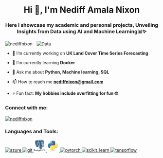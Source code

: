 <h1 align="center">Hi 👋, I'm Nediff Amala Nixon</h1>
<h3 align="center">Here I showcase my academic and personal projects, Unveiling Insights from Data using AI and Machine Learning📊✨</h3>
<img align="right" alt="Data" width="400" src="https://chools.in/wp-content/uploads/data-science-2-1.gif"/>

<p align="left"> <img src="https://komarev.com/ghpvc/?username=nediffnixon&label=Profile%20views&color=0e75b6&style=flat" alt="nediffnixon" /> </p>

- 🔭 I’m currently working on **UK Land Cover Time Series Forecasting**

- 🌱 I’m currently learning **Docker**

- 💬 Ask me about **Python, Machine learning, SQL**

- 📫 How to reach me **nediffnixon@gmail.com**

- ⚡ Fun fact: **My hobbies include overfitting for fun 🤓**

<h3 align="left">Connect with me:</h3>
<p align="left">
<a href="https://linkedin.com/in/nediffnixon" target="blank"><img align="center" src="https://raw.githubusercontent.com/rahuldkjain/github-profile-readme-generator/master/src/images/icons/Social/linked-in-alt.svg" alt="nediffnixon" height="30" width="40" /></a>
</p>

<h3 align="left">Languages and Tools:</h3>
<p align="left"> <a href="https://azure.microsoft.com/en-in/" target="_blank" rel="noreferrer"> <img src="https://www.vectorlogo.zone/logos/microsoft_azure/microsoft_azure-icon.svg" alt="azure" width="40" height="40"/> </a> <a href="https://www.cprogramming.com/" target="_blank" rel="noreferrer"> <a href="https://git-scm.com/" target="_blank" rel="noreferrer"> <img src="https://www.vectorlogo.zone/logos/git-scm/git-scm-icon.svg" alt="git" width="40" height="40"/> </a> <a href="https://developer.mozilla.org/en-US/docs/Web/JavaScript" target="_blank" rel="noreferrer"> <img src="https://raw.githubusercontent.com/devicons/devicon/master/icons/postgresql/postgresql-original-wordmark.svg" alt="postgresql" width="40" height="40"/> </a> <a href="https://www.python.org" target="_blank" rel="noreferrer"> <img src="https://raw.githubusercontent.com/devicons/devicon/master/icons/python/python-original.svg" alt="python" width="40" height="40"/> </a> <a href="https://pytorch.org/" target="_blank" rel="noreferrer"> <img src="https://www.vectorlogo.zone/logos/pytorch/pytorch-icon.svg" alt="pytorch" width="40" height="40"/> </a> <a href="https://scikit-learn.org/" target="_blank" rel="noreferrer"> <img src="https://upload.wikimedia.org/wikipedia/commons/0/05/Scikit_learn_logo_small.svg" alt="scikit_learn" width="40" height="40"/> </a> <a href="https://www.tensorflow.org" target="_blank" rel="noreferrer"> <img src="https://www.vectorlogo.zone/logos/tensorflow/tensorflow-icon.svg" alt="tensorflow" width="40" height="40"/> </a> </p>
